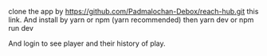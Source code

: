 clone the app by https://github.com/Padmalochan-Debox/reach-hub.git this link.
And install by yarn or npm (yarn recommended)
then yarn dev or npm run dev

And login to see player and their history of play.
